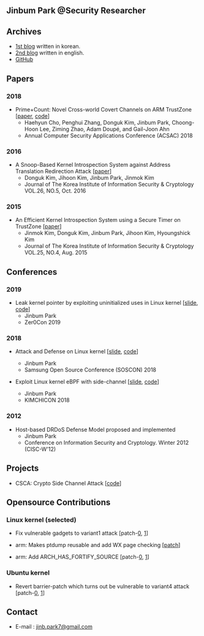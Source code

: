 ## Jinbum Park @Security Researcher

## Archives

- [1st blog](http://blog.daum.net/tlos6733) written in korean.
- [2nd blog](http://jinb-park.blogspot.com) written in english.
- [GitHub](https://github.com/jinb-park) 

## Papers

### 2018

- Prime+Count: Novel Cross-world Covert Channels on ARM TrustZone
  [[paper](http://www.public.asu.edu/~hcho67/papers/prime+count-acsac18.pdf), [code](https://github.com/samsung/prime-count)]
  - Haehyun Cho, Penghui Zhang, Donguk Kim, Jinbum Park, Choong-Hoon Lee, Ziming Zhao, Adam Doupé, and Gail-Joon Ahn
  - Annual Computer Security Applications Conference (ACSAC) 2018

### 2016

- A Snoop-Based Kernel Introspection System against Address Translation Redirection Attack
  [[paper](http://www.dbpia.co.kr/Journal/ArticleDetail/NODE07047473)]
  - Donguk Kim, Jihoon Kim, Jinbum Park, Jinmok Kim
  - Journal of The Korea Institute of Information Security & Cryptology VOL.26, NO.5, Oct. 2016

### 2015

- An Efficient Kernel Introspection System using a Secure Timer on TrustZone
  [[paper](http://www.dbpia.co.kr/Journal/ArticleDetail/NODE06505646)]
  - Jinmok Kim, Donguk Kim, Jinbum Park, Jihoon Kim, Hyoungshick Kim
  - Journal of The Korea Institute of Information Security & Cryptology VOL.25, NO.4, Aug. 2015

## Conferences

### 2019

- Leak kernel pointer by exploiting uninitialized uses in Linux kernel
   [[slide](leak-kptr.pdf), [code](https://github.com/jinb-park/leak-kptr)]
  - Jinbum Park
  - Zer0Con 2019

### 2018

- Attack and Defense on Linux kernel
  [[slide](https://www.soscon.net/pdf/day1_1330_3.pdf), [code](https://github.com/jinb-park/linux-exploit/tree/master/samples)]
  - Jinbum Park
  - Samsung Open Source Conference (SOSCON) 2018
  
- Exploit Linux kernel eBPF with side-channel
  [[slide](Exploit-Linux-kernel-eBPF-with-side-channel.html), [code](https://github.com/jinb-park/linux-exploit)]
  - Jinbum Park
  - KIMCHICON 2018
  
### 2012

- Host-based DRDoS Defense Model proposed and implemented
  - Jinbum Park
  - Conference on Information Security and Cryptology. Winter 2012 (CISC-W'12)

## Projects

- CSCA: Crypto Side Channel Attack
  [[code](https://github.com/jinb-park/crypto-side-channel-attack)]

## Opensource Contributions

### Linux kernel (selected)

- Fix vulnerable gadgets to variant1 attack
  [patch-[0](https://git.kernel.org/pub/scm/linux/kernel/git/torvalds/linux.git/commit/?id=55690c07b44a), [1](https://git.kernel.org/pub/scm/linux/kernel/git/torvalds/linux.git/commit/?id=3a2af7cccbba)]

- arm: Makes ptdump reusable and add WX page checking
  [[patch](https://lkml.org/lkml/2017/12/7/321)]
  
- arm: Add ARCH_HAS_FORTIFY_SOURCE
  [patch-[0](https://git.kernel.org/pub/scm/linux/kernel/git/torvalds/linux.git/commit/?id=73b9160d0dfe), [1](https://git.kernel.org/pub/scm/linux/kernel/git/torvalds/linux.git/commit/?id=ee333554fed5)]
  
### Ubuntu kernel

- Revert barrier-patch which turns out be vulnerable to variant4 attack
  [patch-[0](https://git.launchpad.net/~ubuntu-kernel/ubuntu/+source/linux/+git/xenial/commit/?id=cb0321f01227), [1](https://git.launchpad.net/~ubuntu-kernel/ubuntu/+source/linux/+git/xenial/commit/?id=48a028480eb0)]

## Contact

- E-mail :  jinb.park7@gmail.com
